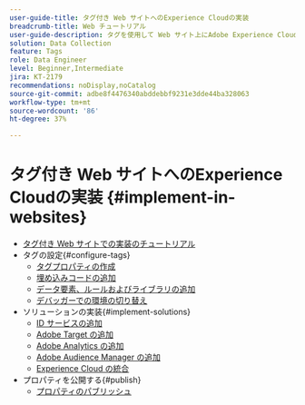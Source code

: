 ```yaml
---
user-guide-title: タグ付き Web サイトへのExperience Cloudの実装
breadcrumb-title: Web チュートリアル
user-guide-description: タグを使用して Web サイト上にAdobe Experience Cloudソリューションを実装する方法について説明します。
solution: Data Collection
feature: Tags
role: Data Engineer
level: Beginner,Intermediate
jira: KT-2179
recommendations: noDisplay,noCatalog
source-git-commit: adbe8f4476340abddebbf9231e3dde44ba328063
workflow-type: tm+mt
source-wordcount: '86'
ht-degree: 37%

---
```



# タグ付き Web サイトへのExperience Cloudの実装 {#implement-in-websites}

+ [タグ付き Web サイトでの実装のチュートリアル](overview.md)
+ タグの設定{#configure-tags}
   + [タグプロパティの作成](create-a-property.md)
   + [埋め込みコードの追加](add-embed-code.md)
   + [データ要素、ルールおよびライブラリの追加](add-data-elements-rules.md)
   + [デバッガーでの環境の切り替え](switch-environments.md)
+ ソリューションの実装{#implement-solutions}
   + [ID サービスの追加](id-service.md)
   + [Adobe Target の追加](target.md)
   + [Adobe Analytics の追加](analytics.md)
   + [Adobe Audience Manager の追加](audience-manager.md)
   + [Experience Cloud の統合](integrations.md)
+ プロパティを公開する{#publish}
   + [プロパティのパブリッシュ](publish.md)
